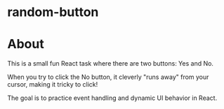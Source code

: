 # random-button
# About
This is a small fun React task where there are two buttons: Yes and No.

When you try to click the No button, it cleverly "runs away" from your cursor, making it tricky to click!

The goal is to practice event handling and dynamic UI behavior in React.
